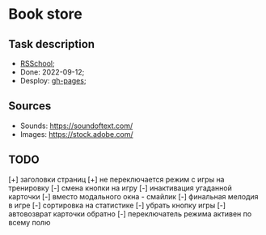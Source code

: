 # Book store

## Task description
- [RSSchool](https://raw.githubusercontent.com/rolling-scopes-school/js-fe-course-en/main/tasks/english-for-kids/english-for-kids.md);
- Done: 2022-09-12;
- Desploy: [gh-pages](https://emp74ark.github.io/english-for-kids/index.html);
## Sources
- Sounds: https://soundoftext.com/
- Images: https://stock.adobe.com/

## TODO
[+] заголовки страниц
[+] не переключается режим с игры на тренировку
[-] смена кнопки на игру
[-] инактивация угаданной карточки
[-] вместо модального окна - смайлик
[-] финальная мелодия в игре
[-] сортировка на статистике
[-] убрать кнопку игры
[-] автовозврат карточки обратно
[-] переключатель режима активен по всему полю
